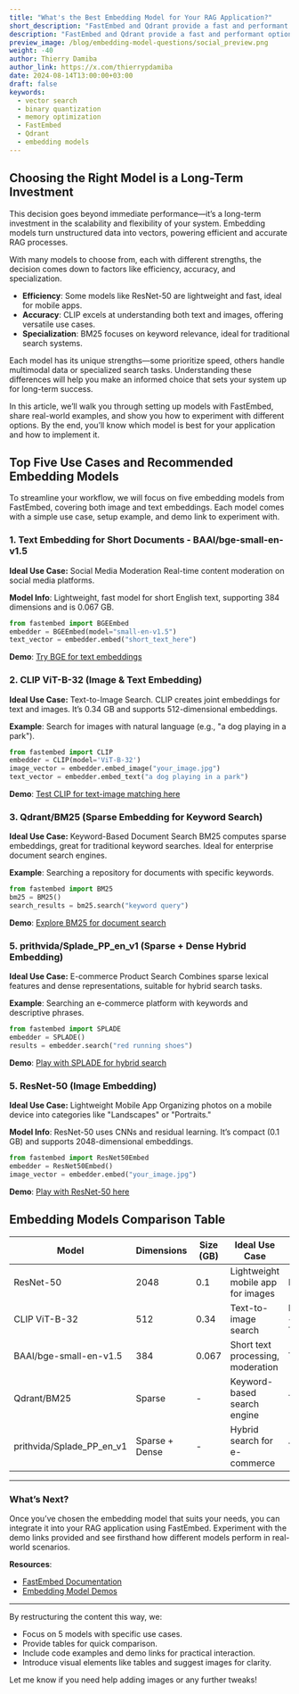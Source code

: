 ```yaml
---
title: "What's the Best Embedding Model for Your RAG Application?"
short_description: "FastEmbed and Qdrant provide a fast and performant option for your AI Application."
description: "FastEmbed and Qdrant provide a fast and performant option for your AI Application."
preview_image: /blog/embedding-model-questions/social_preview.png
weight: -40
author: Thierry Damiba
author_link: https://x.com/thierrypdamiba 
date: 2024-08-14T13:00:00+03:00
draft: false
keywords:
  - vector search
  - binary quantization
  - memory optimization
  - FastEmbed
  - Qdrant
  - embedding models
---
```


## Choosing the Right Model is a Long-Term Investment

This decision goes beyond immediate performance—it’s a long-term investment in the scalability and flexibility of your system. Embedding models turn unstructured data into vectors, powering efficient and accurate RAG processes.

With many models to choose from, each with different strengths, the decision comes down to factors like efficiency, accuracy, and specialization. 

- **Efficiency**: Some models like ResNet-50 are lightweight and fast, ideal for mobile apps.
- **Accuracy**: CLIP excels at understanding both text and images, offering versatile use cases.
- **Specialization**: BM25 focuses on keyword relevance, ideal for traditional search systems.

Each model has its unique strengths—some prioritize speed, others handle multimodal data or specialized search tasks. Understanding these differences will help you make an informed choice that sets your system up for long-term success.

In this article, we’ll walk you through setting up models with FastEmbed, share real-world examples, and show you how to experiment with different options. By the end, you’ll know which model is best for your application and how to implement it.

## Top Five Use Cases and Recommended Embedding Models 

To streamline your workflow, we will focus on five embedding models from FastEmbed, covering both image and text embeddings. Each model comes with a simple use case, setup example, and demo link to experiment with.



### 1. Text Embedding for Short Documents - BAAI/bge-small-en-v1.5 
**Ideal Use Case:** Social Media Moderation
Real-time content moderation on social media platforms.

**Model Info**: Lightweight, fast model for short English text, supporting 384 dimensions and is 0.067 GB.

```python
from fastembed import BGEEmbed
embedder = BGEEmbed(model="small-en-v1.5")
text_vector = embedder.embed("short_text_here")
```

**Demo**: [Try BGE for text embeddings](#)

### 2. **CLIP ViT-B-32 (Image & Text Embedding)**
**Ideal Use Case:** Text-to-Image Search.
CLIP creates joint embeddings for text and images. It’s 0.34 GB and supports 512-dimensional embeddings.

**Example**: Search for images with natural language (e.g., "a dog playing in a park").

```python
from fastembed import CLIP
embedder = CLIP(model='ViT-B-32')
image_vector = embedder.embed_image("your_image.jpg")
text_vector = embedder.embed_text("a dog playing in a park")
```

**Demo**: [Test CLIP for text-image matching here](#)

### 3. **Qdrant/BM25 (Sparse Embedding for Keyword Search)**
**Ideal Use Case:** Keyword-Based Document Search
BM25 computes sparse embeddings, great for traditional keyword searches. Ideal for enterprise document search engines.

**Example**: Searching a repository for documents with specific keywords.

```python
from fastembed import BM25
bm25 = BM25()
search_results = bm25.search("keyword query")
```

**Demo**: [Explore BM25 for document search](#)

### 5. **prithvida/Splade_PP_en_v1 (Sparse + Dense Hybrid Embedding)**
**Ideal Use Case:** E-commerce Product Search
Combines sparse lexical features and dense representations, suitable for hybrid search tasks.

**Example**: Searching an e-commerce platform with keywords and descriptive phrases.

```python
from fastembed import SPLADE
embedder = SPLADE()
results = embedder.search("red running shoes")
```

**Demo**: [Play with SPLADE for hybrid search](#)

### 5. **ResNet-50 (Image Embedding)**
**Ideal Use Case:** Lightweight Mobile App
Organizing photos on a mobile device into categories like "Landscapes" or "Portraits."

**Model Info**: ResNet-50 uses CNNs and residual learning. It’s compact (0.1 GB) and supports 2048-dimensional embeddings.

```python
from fastembed import ResNet50Embed
embedder = ResNet50Embed()
image_vector = embedder.embed("your_image.jpg")
```

**Demo**: [Play with ResNet-50 here](#)



## Embedding Models Comparison Table

| Model                    | Dimensions | Size (GB) | Ideal Use Case                     | Type         |
|---------------------------|------------|-----------|-------------------------------------|--------------|
| ResNet-50                  | 2048       | 0.1       | Lightweight mobile app for images   | Image        |
| CLIP ViT-B-32              | 512        | 0.34      | Text-to-image search                | Image + Text |
| BAAI/bge-small-en-v1.5     | 384        | 0.067     | Short text processing, moderation   | Text         |
| Qdrant/BM25                | Sparse     | -         | Keyword-based search engine         | Text         |
| prithvida/Splade_PP_en_v1  | Sparse + Dense |  -       | Hybrid search for e-commerce        | Text         |

---


### What’s Next?

Once you’ve chosen the embedding model that suits your needs, you can integrate it into your RAG application using FastEmbed. Experiment with the demo links provided and see firsthand how different models perform in real-world scenarios.

**Resources**:
- [FastEmbed Documentation](#)
- [Embedding Model Demos](#)

---

By restructuring the content this way, we:
- Focus on 5 models with specific use cases.
- Provide tables for quick comparison.
- Include code examples and demo links for practical interaction.
- Introduce visual elements like tables and suggest images for clarity.

Let me know if you need help adding images or any further tweaks!